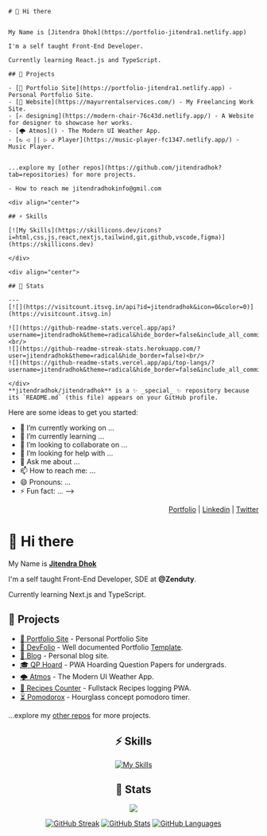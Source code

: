 
    
    # 👋 Hi there 
    
    
    My Name is [Jitendra Dhok](https://portfolio-jitendra1.netlify.app)
      
    I'm a self taught Front-End Developer.
      
    Currently learning React.js and TypeScript.
    
    ## 🚧 Projects
    
    - [👀 Portfolio Site](https://portfolio-jitendra1.netlify.app) - Personal Portfolio Site.
    - [📝 Website](https://mayurrentalservices.com/) - My Freelancing Work Site.
    - [✍ designing](https://modern-chair-76c43d.netlify.app/) - A Website for designer to showcase her works.
    - [🌩️ Atmos]() - The Modern UI Weather App.
    - [↻ ◁ || ▷ ↺ Player](https://music-player-fc1347.netlify.app/) - Music Player.
  
    
    ...explore my [other repos](https://github.com/jitendradhok?tab=repositories) for more projects.
    
    - How to reach me jitendradhokinfo@gmil.com
    
    <div align="center">
    
    ## ⚡️ Skills
    
    [![My Skills](https://skillicons.dev/icons?i=html,css,js,react,nextjs,tailwind,git,github,vscode,figma)](https://skillicons.dev)
     
    </div>
    
    <div align="center">
    
    ## 🔖 Stats
    
    ---
    [![](https://visitcount.itsvg.in/api?id=jitendradhok&icon=0&color=0)](https://visitcount.itsvg.in)

    ![](https://github-readme-stats.vercel.app/api?username=jitendradhok&theme=radical&hide_border=false&include_all_commits=true&count_private=false)<br/>
    ![](https://github-readme-streak-stats.herokuapp.com/?user=jitendradhok&theme=radical&hide_border=false)<br/>
    ![](https://github-readme-stats.vercel.app/api/top-langs/?username=jitendradhok&theme=radical&hide_border=false&include_all_commits=true&count_private=false&layout=compact)
    
    </div>
    **jitendradhok/jitendradhok** is a ✨ _special_ ✨ repository because its `README.md` (this file) appears on your GitHub profile.

Here are some ideas to get you started:

- 🔭 I’m currently working on ...
- 🌱 I’m currently learning ...
- 👯 I’m looking to collaborate on ...
- 🤔 I’m looking for help with ...
- 💬 Ask me about ...
- 📫 How to reach me: ...
- 😄 Pronouns: ...
- ⚡ Fun fact: ...
  -->

<div align="right">

[Portfolio](https://portfolio-jitendra1.netlify.app/) | [Linkedin](https://www.linkedin.com/in/jitendra-dhok-42669b281/) | [Twitter](https://x.com/jitendra_dhok)

</div>

# 👋 Hi there 

My Name is [**Jitendra Dhok**]()
  
I'm a self taught Front-End Developer, SDE at **@Zenduty**.
  
Currently learning Next.js and TypeScript.

## 🚧 Projects

- [👀 Portfolio Site](https://anil.vercel.app) - Personal Portfolio Site
- [💼 DevFolio](https://devfolio.js.org) - Well documented Portfolio [Template](https://github.com/AnilSeervi/DevFolio).
- [📝 Blog](https://anil.gatsbyjs.io) - Personal blog site.
- [🎓 QP Hoard](https://qp.pages.dev) - PWA Hoarding Question Papers for undergrads.
- [🌩️ Atmos](https://atmos.pages.dev) - The Modern UI Weather App.
- [🥘 Recipes Counter](https://recipes-counter.web.app) - Fullstack Recipes logging PWA.
- [⏳ Pomodorox](https://pomodorox.pages.dev) - Hourglass concept pomodoro timer.

...explore my [other repos](https://github.com/AnilSeervi?tab=repositories) for more projects.

<div align="center">

## ⚡️ Skills

[![My Skills](https://skillicons.dev/icons?i=js,ts,react,vite,nextjs,gatsby,html,css,sass,md,tailwind,git,github,vscode,figma)](https://skillicons.dev)

</div>

<div align="center">

## 🔖 Stats

[![](https://komarev.com/ghpvc/?username=anilseervi&style=flat-square&color=C691E9)](https://github.com/antonkomarev/github-profile-views-counter)

[![GitHub Streak](https://github-readme-streak-stats.herokuapp.com?user=anilseervi&theme=material-palenight&hide_border=true)](https://git.io/streak-stats)
[![GitHub Stats](https://github-readme-stats.vercel.app/api?username=AnilSeervi&show_icons=true&hide_border=true&theme=material-palenight&count_private=true)](https://github.com/anuraghazra/github-readme-stats)
[![GitHub Languages](https://github-readme-stats.vercel.app/api/top-langs/?&username=AnilSeervi&layout=compact&hide_border=true&langs_count=8&theme=material-palenight)](https://github.com/anuraghazra/github-readme-stats)

</div>
<!--
**AnilSeervi/AnilSeervi** is a ✨ _special_ ✨ repository because its `README.md` (this file) appears on your GitHub profile.

Here are some ideas to get you started:

- 🔭 I’m currently working on ...
- 🌱 I’m currently learning ...
- 👯 I’m looking to collaborate on ...
- 🤔 I’m looking for help with ...
- 💬 Ask me about ...
- 📫 How to reach me: ...
- 😄 Pronouns: ...
- ⚡ Fun fact: ...
  -->
